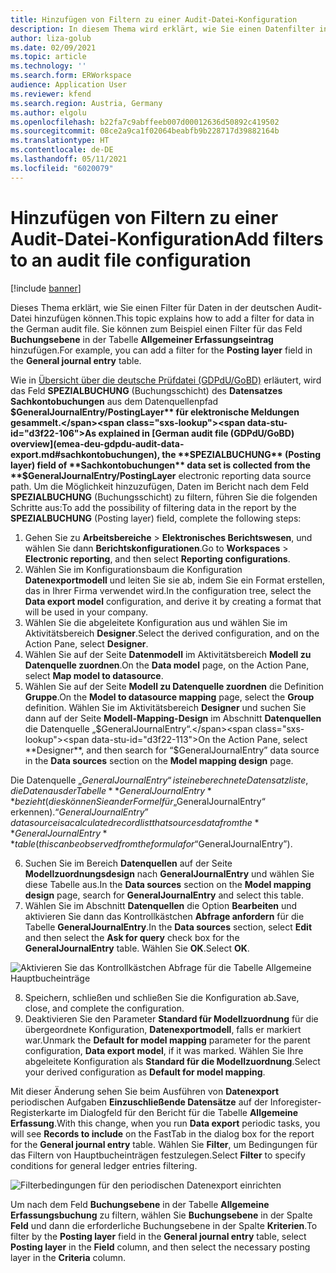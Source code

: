 ```yaml
---
title: Hinzufügen von Filtern zu einer Audit-Datei-Konfiguration
description: In diesem Thema wird erklärt, wie Sie einen Datenfilter in der deutschen Audit-Datei hinzufügen können.
author: liza-golub
ms.date: 02/09/2021
ms.topic: article
ms.technology: ''
ms.search.form: ERWorkspace
audience: Application User
ms.reviewer: kfend
ms.search.region: Austria, Germany
ms.author: elgolu
ms.openlocfilehash: b22fa7c9abffeeb007d00012636d50892c419502
ms.sourcegitcommit: 08ce2a9ca1f02064beabfb9b228717d39882164b
ms.translationtype: HT
ms.contentlocale: de-DE
ms.lasthandoff: 05/11/2021
ms.locfileid: "6020079"
---
```

# <a name="add-filters-to-an-audit-file-configuration"></a><span data-ttu-id="d3f22-103">Hinzufügen von Filtern zu einer Audit-Datei-Konfiguration</span><span class="sxs-lookup"><span data-stu-id="d3f22-103">Add filters to an audit file configuration</span></span>

[!include [banner](../includes/banner.md)]

<span data-ttu-id="d3f22-104">Dieses Thema erklärt, wie Sie einen Filter für Daten in der deutschen Audit-Datei hinzufügen können.</span><span class="sxs-lookup"><span data-stu-id="d3f22-104">This topic explains how to add a filter for data in the German audit file.</span></span> <span data-ttu-id="d3f22-105">Sie können zum Beispiel einen Filter für das Feld **Buchungsebene** in der Tabelle **Allgemeiner Erfassungseintrag** hinzufügen.</span><span class="sxs-lookup"><span data-stu-id="d3f22-105">For example, you can add a filter for the **Posting layer** field in the **General journal entry** table.</span></span>

<span data-ttu-id="d3f22-106">Wie in [Übersicht über die deutsche Prüfdatei (GDPdU/GoBD)](emea-deu-gdpdu-audit-data-export.md#sachkontobuchungen) erläutert, wird das Feld **SPEZIALBUCHUNG** (Buchungsschicht) des **Datensatzes Sachkontobuchungen** aus dem Datenquellenpfad **$GeneralJournalEntry/PostingLayer** für elektronische Meldungen gesammelt.</span><span class="sxs-lookup"><span data-stu-id="d3f22-106">As explained in [German audit file (GDPdU/GoBD) overview](emea-deu-gdpdu-audit-data-export.md#sachkontobuchungen), the **SPEZIALBUCHUNG** (Posting layer) field of **Sachkontobuchungen** data set is collected from the **$GeneralJournalEntry/PostingLayer** electronic reporting data source path.</span></span> <span data-ttu-id="d3f22-107">Um die Möglichkeit hinzuzufügen, Daten im Bericht nach dem Feld **SPEZIALBUCHUNG** (Buchungsschicht) zu filtern, führen Sie die folgenden Schritte aus:</span><span class="sxs-lookup"><span data-stu-id="d3f22-107">To add the possibility of filtering data in the report by the **SPEZIALBUCHUNG** (Posting layer) field, complete the following steps:</span></span>

1. <span data-ttu-id="d3f22-108">Gehen Sie zu **Arbeitsbereiche** > **Elektronisches Berichtswesen**, und wählen Sie dann **Berichtskonfigurationen**.</span><span class="sxs-lookup"><span data-stu-id="d3f22-108">Go to **Workspaces** > **Electronic reporting**, and then select **Reporting configurations**.</span></span>
2. <span data-ttu-id="d3f22-109">Wählen Sie im Konfigurationsbaum die Konfiguration **Datenexportmodell** und leiten Sie sie ab, indem Sie ein Format erstellen, das in Ihrer Firma verwendet wird.</span><span class="sxs-lookup"><span data-stu-id="d3f22-109">In the configuration tree, select the **Data export model** configuration, and derive it by creating a format that will be used in your company.</span></span>
3. <span data-ttu-id="d3f22-110">Wählen Sie die abgeleitete Konfiguration aus und wählen Sie im Aktivitätsbereich **Designer**.</span><span class="sxs-lookup"><span data-stu-id="d3f22-110">Select the derived configuration, and on the Action Pane, select **Designer**.</span></span> 
4. <span data-ttu-id="d3f22-111">Wählen Sie auf der Seite **Datenmodell** im Aktivitätsbereich **Modell zu Datenquelle zuordnen**.</span><span class="sxs-lookup"><span data-stu-id="d3f22-111">On the **Data model** page, on the Action Pane, select **Map model to datasource**.</span></span>
5. <span data-ttu-id="d3f22-112">Wählen Sie auf der Seite **Modell zu Datenquelle zuordnen** die Definition **Gruppe**.</span><span class="sxs-lookup"><span data-stu-id="d3f22-112">On the **Model to datasource mapping** page, select the **Group** definition.</span></span> <span data-ttu-id="d3f22-113">Wählen Sie im Aktivitätsbereich **Designer** und suchen Sie dann auf der Seite **Modell-Mapping-Design** im Abschnitt **Datenquellen** die Datenquelle „$GeneralJournalEntry“.</span><span class="sxs-lookup"><span data-stu-id="d3f22-113">On the Action Pane, select **Designer**, and then search for “$GeneralJournalEntry” data source in the **Data sources** section on the **Model mapping design** page.</span></span>

  <span data-ttu-id="d3f22-114">Die Datenquelle „$GeneralJournalEntry“ ist eine berechnete Datensatzliste, die Daten aus der Tabelle **GeneralJournalEntry** bezieht (dies können Sie an der Formel für „$GeneralJournalEntry“ erkennen).</span><span class="sxs-lookup"><span data-stu-id="d3f22-114">“$GeneralJournalEntry” data source is a calculated record list that sources data from the **GeneralJournalEntry** table (this can be observed from the formula for “$GeneralJournalEntry”).</span></span>
  
6. <span data-ttu-id="d3f22-115">Suchen Sie im Bereich **Datenquellen** auf der Seite **Modellzuordnungsdesign** nach **GeneralJournalEntry** und wählen Sie diese Tabelle aus.</span><span class="sxs-lookup"><span data-stu-id="d3f22-115">In the **Data sources** section on the **Model mapping design** page, search for **GeneralJournalEntry** and select this table.</span></span>
7. <span data-ttu-id="d3f22-116">Wählen Sie im Abschnitt **Datenquellen** die Option **Bearbeiten** und aktivieren Sie dann das Kontrollkästchen **Abfrage anfordern** für die Tabelle **GeneralJournalEntry**.</span><span class="sxs-lookup"><span data-stu-id="d3f22-116">In the **Data sources** section, select **Edit** and then select the **Ask for query** check box for the **GeneralJournalEntry** table.</span></span> <span data-ttu-id="d3f22-117">Wählen Sie **OK**.</span><span class="sxs-lookup"><span data-stu-id="d3f22-117">Select **OK**.</span></span>

![Aktivieren Sie das Kontrollkästchen Abfrage für die Tabelle Allgemeine Hauptbucheinträge](media/ask-for-query-gl-entries.png)

8. <span data-ttu-id="d3f22-119">Speichern, schließen und schließen Sie die Konfiguration ab.</span><span class="sxs-lookup"><span data-stu-id="d3f22-119">Save, close, and complete the configuration.</span></span>
9. <span data-ttu-id="d3f22-120">Deaktivieren Sie den Parameter **Standard für Modellzuordnung** für die übergeordnete Konfiguration, **Datenexportmodell**, falls er markiert war.</span><span class="sxs-lookup"><span data-stu-id="d3f22-120">Unmark the **Default for model mapping** parameter for the parent configuration, **Data export model**, if it was marked.</span></span> <span data-ttu-id="d3f22-121">Wählen Sie Ihre abgeleitete Konfiguration als **Standard für die Modellzuordnung**.</span><span class="sxs-lookup"><span data-stu-id="d3f22-121">Select your derived configuration as **Default for model mapping**.</span></span> 

<span data-ttu-id="d3f22-122">Mit dieser Änderung sehen Sie beim Ausführen von **Datenexport** periodischen Aufgaben **Einzuschließende Datensätze** auf der Inforegister-Registerkarte im Dialogfeld für den Bericht für die Tabelle **Allgemeine Erfassung**.</span><span class="sxs-lookup"><span data-stu-id="d3f22-122">With this change, when you run **Data export** periodic tasks, you will see **Records to include** on the FastTab in the dialog box for the report for the **General journal entry** table.</span></span> <span data-ttu-id="d3f22-123">Wählen Sie **Filter**, um Bedingungen für das Filtern von Hauptbucheinträgen festzulegen.</span><span class="sxs-lookup"><span data-stu-id="d3f22-123">Select **Filter** to specify conditions for general ledger entries filtering.</span></span>

![Filterbedingungen für den periodischen Datenexport einrichten](media/filter-setup.png)

<span data-ttu-id="d3f22-125">Um nach dem Feld **Buchungsebene** in der Tabelle **Allgemeine Erfassungsbuchung** zu filtern, wählen Sie **Buchungsebene** in der Spalte **Feld** und dann die erforderliche Buchungsebene in der Spalte **Kriterien**.</span><span class="sxs-lookup"><span data-stu-id="d3f22-125">To filter by the **Posting layer** field in the **General journal entry** table, select **Posting layer** in the **Field** column, and then select the necessary posting layer in the **Criteria** column.</span></span>
